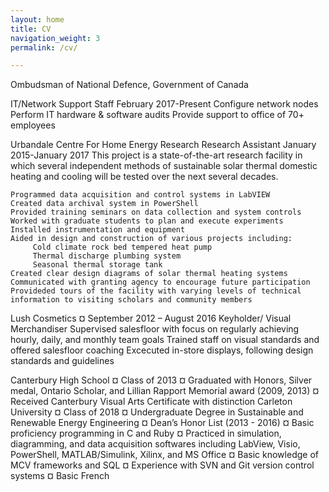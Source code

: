```yaml
---
layout: home
title: CV
navigation_weight: 3
permalink: /cv/

---
```


<div class = "article-container">
<div class = "text-section">

Ombudsman of National Defence, Government of Canada

IT/Network Support Staff  February 2017-Present 
	Configure network nodes
	Perform IT hardware & software audits
	Provide support to office of 70+ employees


Urbandale Centre For Home Energy Research
Research Assistant   January 2015-January 2017 
This project is a state-of-the-art research facility in which several independent  methods of sustainable solar thermal domestic heating and cooling will be tested over the next several decades. 


  	Programmed data acquisition and control systems in LabVIEW
	Created data archival system in PowerShell
	Provided training seminars on data collection and system controls
	Worked with graduate students to plan and execute experiments 
	Installed instrumentation and equipment
	Aided in design and construction of various projects including:
		 Cold climate rock bed tempered heat pump
		 Thermal discharge plumbing system
		 Seasonal thermal storage tank
  	Created clear design diagrams of solar thermal heating systems 
  	Communicated with granting agency to encourage future participation
    Provideded tours of the facility with varying levels of technical information to visiting scholars and community members


Lush Cosmetics ¤ September 2012 – August 2016
Keyholder/ Visual Merchandiser 
     Supervised salesfloor with focus on regularly achieving hourly, daily,	and monthly team goals
	Trained staff on visual standards and offered salesfloor coaching
	Excecuted in-store displays, following design standards and guidelines


	
Canterbury High School  ¤  Class of 2013
¤          Graduated with Honors, Silver medal, Ontario Scholar, and Lillian Rapport Memorial award (2009, 2013) 
 ¤	Received Canterbury Visual Arts Certificate with distinction
Carleton University  ¤  Class of 2018
¤     	Undergraduate Degree in Sustainable and Renewable Energy			      	Engineering
¤    	Dean’s Honor List (2013 - 2016)
¤	           Basic proficiency programming in C and Ruby
¤	    Practiced in simulation, diagramming, and data acquisition softwares	including LabView, Visio, PowerShell,  MATLAB/Simulink, Xilinx,	and MS Office
¤	Basic knowledge of MCV frameworks and SQL
¤		Experience with SVN and Git version control systems
¤		Basic French
</div>
</div>

